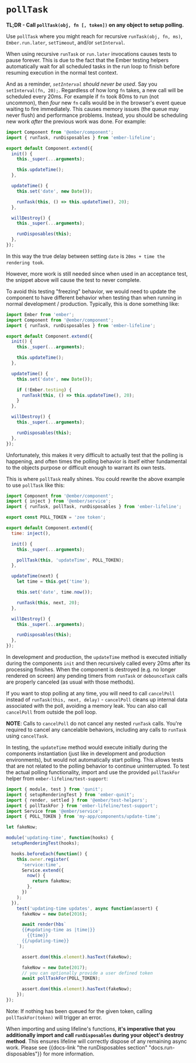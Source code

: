 # `pollTask`

**TL;DR - Call `pollTask(obj, fn [, token])` on any object to setup polling.**

Use `pollTask` where you might reach for recursive `runTask(obj, fn, ms)`, `Ember.run.later`, `setTimeout`, and/or `setInterval`.

When using recursive `runTask` or `run.later` invocations causes tests to pause forever. This is due to the fact
that the Ember testing helpers automatically wait for all scheduled tasks in the run loop to finish before
resuming execution in the normal test context.

And as a reminder, _`setInterval` should never be used_. Say you `setInterval(fn, 20);`.
Regardless of how long `fn` takes, a new call will be scheduled every
20ms. For example if `fn` took 80ms to run (not uncommon), then _four_
new `fn` calls would be in the browser's event queue waiting to fire
immediately. This causes memory issues (the queue may never flush)
and performance problems. Instead, you should be scheduling new work
_after_ the previous work was done. For example:

```js
import Component from '@ember/component';
import { runTask, runDisposables } from 'ember-lifeline';

export default Component.extend({
  init() {
    this._super(...arguments);

    this.updateTime();
  },

  updateTime() {
    this.set('date', new Date());

    runTask(this, () => this.updateTime(), 20);
  },

  willDestroy() {
    this._super(...arguments);

    runDisposables(this);
  },
});
```

In this way the true delay between setting `date` is `20ms + time the rendering took`.

However, more work is still needed since when used in an acceptance test, the
snippet above will cause the test to never complete.

To avoid this testing "freezing" behavior, we would need to update the component
to have different behavior when testing than when running in normal development /
production. Typically, this is done something like:

```js
import Ember from 'ember';
import Component from '@ember/component';
import { runTask, runDisposables } from 'ember-lifeline';

export default Component.extend({
  init() {
    this._super(...arguments);

    this.updateTime();
  },

  updateTime() {
    this.set('date', new Date());

    if (!Ember.testing) {
      runTask(this, () => this.updateTime(), 20);
    }
  },

  willDestroy() {
    this._super(...arguments);

    runDisposables(this);
  },
});
```

Unfortunately, this makes it very difficult to actually test that the
polling is happening, and often times the polling behavior is itself
either fundamental to the objects purpose or difficult enough to warrant
its own tests.

This is where `pollTask` really shines. You could rewrite the above example to use `pollTask`
like this:

```js
import Component from '@ember/component';
import { inject } from '@ember/service';
import { runTask, pollTask, runDisposables } from 'ember-lifeline';

export const POLL_TOKEN = 'zee token';

export default Component.extend({
  time: inject(),

  init() {
    this._super(...arguments);

    pollTask(this, 'updateTime', POLL_TOKEN);
  },

  updateTime(next) {
    let time = this.get('time');

    this.set('date', time.now());

    runTask(this, next, 20);
  },

  willDestroy() {
    this._super(...arguments);

    runDisposables(this);
  },
});
```

In development and production, the `updateTime` method is executed initially during the components
`init` and then recursively called every 20ms after its processing finishes. When the component is
destroyed (e.g. no longer rendered on screen) any pending timers from `runTask` or `debounceTask`
calls are properly canceled (as usual with those methods).

If you want to stop polling at any time, you will need to call `cancelPoll`
instead of `runTask(this, next, delay)` - `cancelPoll` cleans up internal data
associated with the poll, avoiding a memory leak. You can also call `cancelPoll`
from outside the poll loop.

**NOTE**: Calls to `cancelPoll` do not cancel any nested `runTask` calls. You're required to cancel any
cancelable behaviors, including any calls to `runTask` using `cancelTask`.

In testing, the `updateTime` method would execute initially during the components instantiation (just like
in development and production environments), but would not automatically start polling. This allows
tests that are not related to the polling behavior to continue uninterrupted. To test the actual polling
functionality, import and use the provided `pollTaskFor` helper from `ember-lifeline/test-support`:

```js
import { module, test } from 'qunit';
import { setupRenderingTest } from 'ember-qunit';
import { render, settled } from '@ember/test-helpers';
import { pollTaskFor } from 'ember-lifeline/test-support';
import Service from '@ember/service';
import { POLL_TOKEN } from 'my-app/components/update-time';

let fakeNow;

module('updating-time', function(hooks) {
  setupRenderingTest(hooks);

  hooks.beforeEach(function() {
    this.owner.register(
      'service:time',
      Service.extend({
        now() {
          return fakeNow;
        },
      })
    );
  }),
    test('updating-time updates', async function(assert) {
      fakeNow = new Date(2016);

      await render(hbs`
      {{#updating-time as |time|}}
        {{time}}
      {{/updating-time}}
    `);

      assert.dom(this.element).hasText(fakeNow);

      fakeNow = new Date(2017);
      // you can optionally provide a user defined token
      await pollTaskFor(POLL_TOKEN);

      assert.dom(this.element).hasText(fakeNow);
    });
});
```

Note: If nothing has been queued for the given token, calling `pollTaskFor(token)` will trigger an error.

When importing and using lifeline's functions, **it's imperative that you additionally import and call `runDisposables` during your object's destroy method**. This ensures lifeline will correctly dispose of any remaining async work. Please see {{docs-link "the runDisposables section" "docs.run-disposables"}} for more information.
